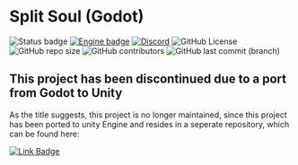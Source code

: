 # Split Soul (Godot)

![Status badge](https://img.shields.io/badge/Status-Discontinued-critical?style=for-the-badge "Development Status") [![Engine badge](https://img.shields.io/badge/Engine-Godot%203.3.2-inactive?logo=godot%20engine&logoColor=ffffff&style=for-the-badge)](https://godotengine.org/ "Game Engine") [![Discord](https://img.shields.io/discord/751547933341515905.svg?label=Discord&logo=Discord&logoColor=ffffff&colorB=5865f2&style=for-the-badge)](https://discord.gg/9QsFASbTGt "Join our community")
![GitHub License](https://img.shields.io/github/license/SucculentEntertainment/Split-Soul-Godot?logo=github&style=for-the-badge "License") ![GitHub repo size](https://img.shields.io/github/repo-size/SucculentEntertainment/Split-Soul-Godot?logo=github&style=for-the-badge) ![GitHub contributors](https://img.shields.io/github/contributors/SucculentEntertainment/Split-Soul-Godot?logo=github&style=for-the-badge "Contributors") ![GitHub last commit (branch)](https://img.shields.io/github/last-commit/SucculentEntertainment/Split-Soul-Godot?logo=github&style=for-the-badge "Last commit")

## This project has been discontinued due to a port from Godot to Unity
As the title suggests, this project is no longer maintained, since this project has been ported to unity Engine and resides in a seperate repository, which can be found here:

[![Link Badge](https://img.shields.io/badge/Github-Split--Soul-brightgreen?logo=github&style=for-the-badge)](https://github.com/SucculentEntertainment/Split-Soul)
